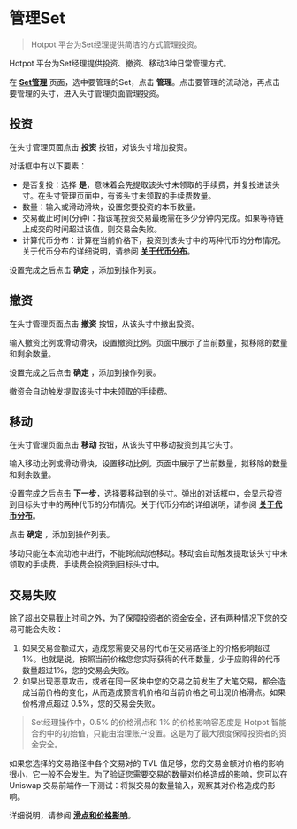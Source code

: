 # 管理Set

> Hotpot 平台为Set经理提供简洁的方式管理投资。

Hotpot 平台为Set经理提供投资、撤资、移动3种日常管理方式。

在 [**Set管理**](https://manager.hotpot.fund) 页面，选中要管理的Set，点击 **管理**。点击要管理的流动池，再点击要管理的头寸，进入头寸管理页面管理投资。

## 投资

在头寸管理页面点击 **投资** 按钮，对该头寸增加投资。

对话框中有以下要素：

* 是否复投：选择 **是**，意味着会先提取该头寸未领取的手续费，并复投进该头寸。在头寸管理页面中，有该头寸未领取的手续费数量。
* 数量：输入或滑动滑块，设置您要投资的本币数量。
* 交易截止时间(分钟)：指该笔投资交易最晚需在多少分钟内完成。如果等待链上成交的时间超过该值，则交易会失败。
* 计算代币分布：计算在当前价格下，投资到该头寸中的两种代币的分布情况。关于代币分布的详细说明，请参阅 [**关于代币分布**](./13-附录4：关于代币分布.md)。

设置完成之后点击 **确定** ，添加到操作列表。

## 撤资

在头寸管理页面点击 **撤资** 按钮，从该头寸中撤出投资。

输入撤资比例或滑动滑块，设置撤资比例。页面中展示了当前数量，拟移除的数量和剩余数量。

设置完成之后点击 **确定** ，添加到操作列表。

撤资会自动触发提取该头寸中未领取的手续费。

## 移动

在头寸管理页面点击 **移动** 按钮，从该头寸中移动投资到其它头寸。

输入移动比例或滑动滑块，设置移动比例。页面中展示了当前数量，拟移除的数量和剩余数量。

设置完成之后点击 **下一步**，选择要移动到的头寸。弹出的对话框中，会显示投资到目标头寸中的两种代币的分布情况。关于代币分布的详细说明，请参阅 [**关于代币分布**](./13-附录4：关于代币分布.md)。

点击 **确定** ，添加到操作列表。

移动只能在本流动池中进行，不能跨流动池移动。移动会自动触发提取该头寸中未领取的手续费，手续费会投资到目标头寸中。

## 交易失败

除了超出交易截止时间之外，为了保障投资者的资金安全，还有两种情况下您的交易可能会失败：

1. 如果交易金额过大，造成您需要交易的代币在交易路径上的价格影响超过1%。也就是说，按照当前价格您您实际获得的代币数量，少于应购得的代币数量超过1%，您的交易会失败。
2. 如果出现恶意攻击，或者在同一区块中您的交易之前发生了大笔交易，都会造成当前价格的变化，从而造成预言机价格和当前价格之间出现价格滑点。如果价格滑点超过 0.5%，您的交易会失败。

> Set经理操作中，0.5% 的价格滑点和 1% 的价格影响容忍度是 Hotpot 智能合约中的初始值，只能由治理账户设置。这是为了最大限度保障投资者的资金安全。

如果您选择的交易路径中各个交易对的 TVL 值足够，您的交易金额对价格的影响很小，它一般不会发生。为了验证您需要交易的数量对价格造成的影响，您可以在 Uniswap 交易前端作一下测试：将拟交易的数量输入，观察其对价格造成的影响。

详细说明，请参阅 [**滑点和价格影响**](./14-附录5：滑点和价格影响.md)。

